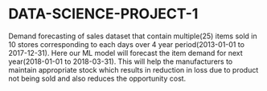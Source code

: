# DATA-SCIENCE-PROJECT-1


Demand forecasting of sales dataset that contain multiple(25) items sold in 10 stores corresponding to each days over 4 
year period(2013-01-01 to 2017-12-31). Here our ML model will forecast the item demand for next year(2018-01-01 to 2018-03-31).
This will help the manufacturers to maintain appropriate stock which results in reduction in loss due to product not being sold and also reduces the opportunity cost.
